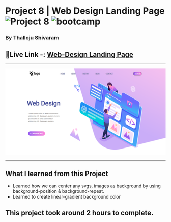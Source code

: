 # Project 8 | Web Design Landing Page![Project 8](https://img.shields.io/badge/Project%20-8-green) ![bootcamp](https://img.shields.io/badge/JS-Bootcamp-yellow)

### By Thalloju Shivaram


## 🔗Live Link -: [Web-Design Landing Page ](https://webdesignland.netlify.app/)
 

---

![myproject](/Screenshot/Webdesignlandingpage.png)

---


## What I learned from this Project

- Learned how we can center any svgs, images as background by using background-position & background-repeat.
- Learned to create linear-gradient background color

## This project took around 2 hours to complete.